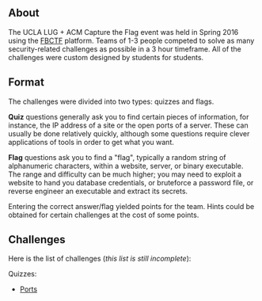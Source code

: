 ## About

The UCLA LUG + ACM Capture the Flag event was held in Spring 2016 using the
[FBCTF](https://github.com/facebook/fbctf) platform. Teams of 1-3 people
competed to solve as many security-related challenges as possible in a 3 hour
timeframe. All of the challenges were custom designed by students for students.

## Format

The challenges were divided into two types: quizzes and flags.

__Quiz__ questions generally ask you to find certain pieces of information, for
instance, the IP address of a site or the open ports of a server. These can
usually be done relatively quickly, although some questions require clever
applications of tools in order to get what you want.

__Flag__ questions ask you to find a "flag", typically a random string of
alphanumeric characters, within a website, server, or binary executable. The
range and difficulty can be much higher; you may need to exploit a website to
hand you database credentials, or bruteforce a password file, or reverse
engineer an executable and extract its secrets.

Entering the correct answer/flag yielded points for the team. Hints could be
obtained for certain challenges at the cost of some points.

## Challenges

Here is the list of challenges (_this list is still incomplete_):

Quizzes:
* [Ports](quizzes/ports/)
